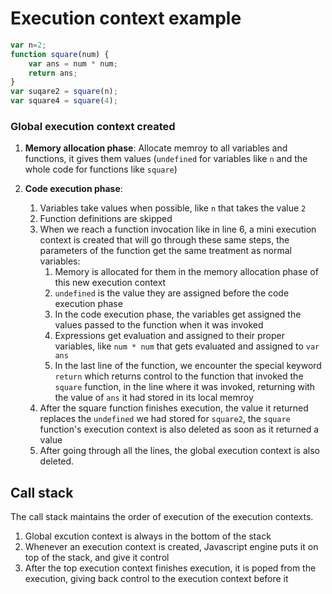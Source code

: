 # Execution context example

```javascript   
var n=2;
function square(num) {
    var ans = num * num;
    return ans;
}
var suqare2 = square(n);
var square4 = square(4);
```

### Global execution context created


1. **Memory allocation phase**: Allocate memroy to all variables and functions, it gives them values (``undefined`` for variables like ``n`` and the whole code for functions like ``square``)

2. **Code execution phase**: 
    1. Variables take values when possible, like ``n`` that takes the value ``2``
    2. Function definitions are skipped
    3. When we reach a function invocation like in line 6, a mini execution context is created that will go through these same steps, the parameters of the function get the same treatment as normal variables:
        1. Memory is allocated for them in the memory allocation phase of this new execution context
        2. ``undefined`` is the value they are assigned before the code execution phase
        3. In the code execution phase, the variables get assigned the values passed to the function when it was invoked
        4. Expressions get evaluation and assigned to their proper variables, like ``num * num`` that gets evaluated and assigned to ``var ans``
        5. In the last line of the function, we encounter the special keyword ``return`` which returns control to the function that invoked the ``square`` function, in the line where it was invoked, returning with the value of ``ans`` it had stored in its local memroy
    4. After the square function finishes execution, the value it returned replaces the ``undefined`` we had stored for ``square2``, the ``square`` function's execution context is also deleted as soon as it returned a value
    5. After going through all the lines, the global execution context is also deleted.

## Call stack

The call stack maintains the order of execution of the execution contexts.

1. Global excution context is always in the bottom of the stack
2. Whenever an execution context is created, Javascript engine puts it on top of the stack, and give it control
3. After the top execution context finishes execution, it is poped from the execution, giving back control to the execution context before it